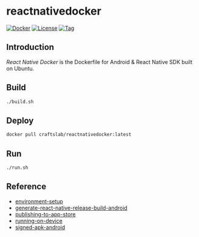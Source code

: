 # reactnativedocker

[![Docker](https://img.shields.io/docker/pulls/craftslab/reactnativedocker)](https://hub.docker.com/r/craftslab/reactnativedocker)
[![License](https://img.shields.io/github/license/craftslab/reactnativedocker.svg?color=brightgreen)](https://github.com/craftslab/reactnativedocker/blob/main/LICENSE)
[![Tag](https://img.shields.io/github/tag/craftslab/reactnativedocker.svg?color=brightgreen)](https://github.com/craftslab/reactnativedocker/tags)



## Introduction

*React Native Docker* is the Dockerfile for Android & React Native SDK built on Ubuntu.



## Build

```bash
./build.sh
```



## Deploy

```bash
docker pull craftslab/reactnativedocker:latest
```



## Run

```bash
./run.sh
```



## Reference

- [environment-setup](https://reactnative.dev/docs/environment-setup)
- [generate-react-native-release-build-android](https://instamobile.io/android-development/generate-react-native-release-build-android/)
- [publishing-to-app-store](https://reactnative.dev/docs/publishing-to-app-store)
- [running-on-device](https://reactnative.dev/docs/running-on-device)
- [signed-apk-android](https://reactnative.dev/docs/signed-apk-android)
